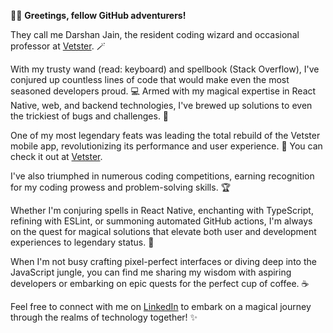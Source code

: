 🧙‍♂️ **Greetings, fellow GitHub adventurers!**

They call me Darshan Jain, the resident coding wizard and occasional professor at [Vetster](https://vetster.com). 🪄

With my trusty wand (read: keyboard) and spellbook (Stack Overflow), I've conjured up countless lines of code that would make even the most seasoned developers proud. 💻 Armed with my magical expertise in React Native, web, and backend technologies, I've brewed up solutions to even the trickiest of bugs and challenges. 🌟

One of my most legendary feats was leading the total rebuild of the Vetster mobile app, revolutionizing its performance and user experience. 📱 You can check it out at [Vetster](https://vetster.com).

I've also triumphed in numerous coding competitions, earning recognition for my coding prowess and problem-solving skills. 🏆

Whether I'm conjuring spells in React Native, enchanting with TypeScript, refining with ESLint, or summoning automated GitHub actions, I'm always on the quest for magical solutions that elevate both user and development experiences to legendary status. 🚀

When I'm not busy crafting pixel-perfect interfaces or diving deep into the JavaScript jungle, you can find me sharing my wisdom with aspiring developers or embarking on epic quests for the perfect cup of coffee. ☕️

Feel free to connect with me on [LinkedIn](https://www.linkedin.com/in/darshan09200) to embark on a magical journey through the realms of technology together! ✨
